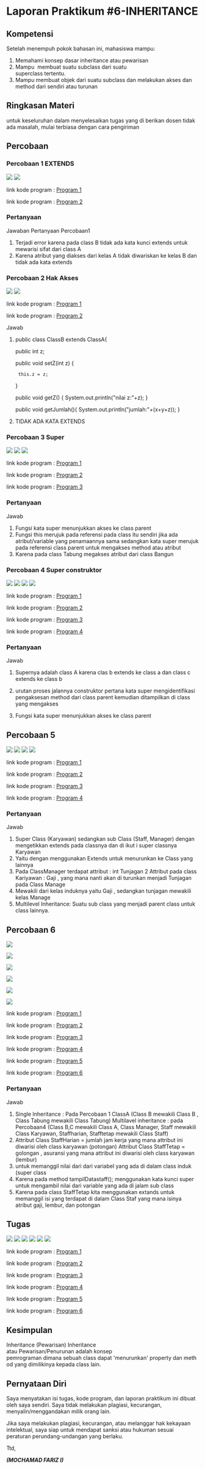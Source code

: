 # Laporan Praktikum #6-INHERITANCE
## Kompetensi
Setelah menempuh pokok bahasan ini, mahasiswa mampu: 
1. Memahami konsep dasar inheritance atau pewarisan
2.  Mampu	 membuat	suatu	subclass	dari	suatu	
superclass tertentu.	
3. Mampu membuat objek dari suatu subclass dan melakukan akses dan method dari sendiri atau turunan

## Ringkasan Materi

untuk keseluruhan dalam menyelesaikan tugas yang di berikan dosen tidak ada masalah, mulai terbiasa dengan cara pengiriman 

## Percobaan

### Percobaan 1 EXTENDS


![](img/P1_ClassA.PNG)
![](img/P1_ClassB.PNG)



link kode program : [Program 1](../../Src/6_Inheritance/ClassA.java)

link kode program : [Program 2](../../Src/6_Inheritance/ClassB.java)


### Pertanyaan 

  Jawaban Pertanyaan Percobaan1

1. Terjadi error karena pada class B tidak ada kata kunci extends untuk mewarisi sifat dari class A
2. Karena atribut yang diakses dari kelas A tidak diwariskan ke kelas B dan tidak ada kata extends




### Percobaan 2 Hak Akses


![](img/P1_ClassA.PNG)
![](img/P1_ClassB.PNG)



link kode program : [Program 1](../../Src/6_Inheritance/ClassA.java)

link kode program : [Program 2](../../Src/6_Inheritance/ClassB.java)


  Jawab
1. public class ClassB extends ClassA{
    
    public int z;

    public void setZ(int z) {
        
        this.z = z;
    }

    
    public void getZ() {
        System.out.println("nilai z:"+z);
    }
   
    public void getJumlah(){
        System.out.println("jumlah:"+(x+y+z));
    }
2. TIDAK ADA KATA EXTENDS

### Percobaan 3 Super



![](img/P3_Bangun.PNG)
![](img/P3_Tabung.PNG)
![](img/P3_main.PNG)

link kode program : [Program 1](../../Src/6_Inheritance/P3_Bangun.java)

link kode program : [Program 2](../../Src/6_Inheritance/P3_Tabung.java)

link kode program : [Program 3](../../Src/6_Inheritance/P3_main.java)

### Pertanyaan

 
Jawab

1. Fungsi kata super menunjukkan akses ke class parent
2. Fungsi this merujuk pada referensi pada class itu sendiri jika ada atribut/variable yang penamaannya sama sedangkan kata super merujuk pada referensi class parent untuk mengakses method atau atribut
3. Karena pada class Tabung megakses atribut dari class Bangun



### Percobaan 4 Super construktor

![](img/P4_ClassA.PNG)
![](img/P4_ClassB.PNG)
![](img/P4_ClassC.PNG)
![](img/P4_main.PNG)

link kode program : [Program 1](../../Src/6_Inheritance/P4_ClassA.java)

link kode program : [Program 2](../../Src/6_Inheritance/P4_ClassB.java)

link kode program : [Program 3](../../Src/6_Inheritance/P4_ClassC.java)

link kode program : [Program 4](../../Src/6_Inheritance/P4_main.java)

### Pertanyaan


Jawab

1. Supernya adalah class A karena clas b extends ke class a dan class c extends ke class b

2. urutan proses jalannya construktor pertana kata super mengidentifikasi pengaksesan method dari class parent kemudian ditampilkan di class yang mengakses

3. Fungsi kata super menunjukkan akses ke class parent

  


## Percobaan 5 
 

  ![](img/P5_karyawan.PNG)
  ![](img/P5_Manager.PNG)
  ![](img/P5_Staff.PNG)
  ![](img/P5_main.PNG)
 
link kode program : [Program 1](../../Src/6_Inheritance/P5_karyawan.java)

link kode program : [Program 2](../../Src/6_Inheritance/P5_Manager.java)

link kode program : [Program 3](../../Src/6_Inheritance/P5_Staff.java)

link kode program : [Program 4](../../Src/6_Inheritance/P5_main.java)

### Pertanyaan


Jawab

1.  Super Class (Karyawan) sedangkan sub Class (Staff, Manager) dengan mengetikkan extends pada classnya dan di ikut i super classnya Karyawan 
2. Yaitu dengan menggunakan Extends untuk menurunkan ke Class yang lainnya
3. Pada ClassManager terdapat attribut : int Tunjagan 
2 Attribut pada class Kariyawan : Gaji , yang mana nanti akan di turunkan menjadi Tunjagan pada Class Manage
4. Mewakili dari kelas induknya yaitu Gaji , sedangkan tunjagan mewakili kelas Manage
5. Multilevel Inheritance: Suatu sub class yang menjadi parent class untuk class lainnya.



## Percobaan 6
![](img/P6_karyawan.PNG)

![](img/P6_Staff.PNG)

![](img/P6_Manager.PNG)

![](img/P6_StaffHarian.PNG)

![](img/P6_StaffTetap.PNG)

![](img/P6_main.PNG)

link kode program : [Program 1](../../Src/6_Inheritance/P6_karyawan.java)

link kode program : [Program 2](../../Src/6_Inheritance/P6_Manager.java)

link kode program : [Program 3](../../Src/6_Inheritance/P6_Staff.java)

link kode program : [Program 4](../../Src/6_Inheritance/P6_StaffHarian.java)

link kode program : [Program 5](../../Src/6_Inheritance/P6_Stafftetap.java)

link kode program : [Program 6](../../Src/6_Inheritance/P6_main.java)
 

 ### Pertanyaan


Jawab

1.  Single Inheritance : Pada Percobaan 1 ClassA (Class B mewakili Class B , Class Tabung mewakili Class Tabung) Multilavel inheritance : pada Percobaan4 (Class B,C mewakili Class A, Class Manager, Staff mewakili Class Karyawan, Staffharian, Stafftetap mewakili Class Staff) 
2. Attribut Class StaffHarian = jumlah jam kerja yang mana attribut ini diwarisi oleh class karyawan (potongan) Attribut Class StaffTetap = golongan , asuransi yang mana attribut ini diwarisi oleh class karyawan (lembur) 
3. untuk memanggil nilai dari dari variabel yang ada di dalam class induk (super class
4. Karena pada method tampilDatastaff(); menggunakan kata kunci super untuk mengambil nilai dari variable yang ada di jalam sub class
5.  Karena pada class StaffTetap kita menggunakan extands untuk memanggil isi yang terdapat di dalam Class Staf yang mana isinya atribut gaji, lembur, dan potongan


## Tugas
![](img/Tugas_Komputer.PNG)
![](img/Tugas_Laptop.PNG)
![](img/Tugas_PC.PNG)
![](img/Tugas_Mac.PNG)
![](img/Tugas_Windows.PNG)
![](img/Tugas_Main.PNG)

link kode program : [Program 1](../../Src/6_Inheritance/Tugas_Komputer.java)

link kode program : [Program 2](../../Src/6_Inheritance/Tugas_Laptop.java)

link kode program : [Program 3](../../Src/6_Inheritance/Tugas_PC.java)

link kode program : [Program 4](../../Src/6_Inheritance/Tugas_Mac.java)

link kode program : [Program 5](../../Src/6_Inheritance/Tugas_Windows.java)

link kode program : [Program 6](../../Src/6_Inheritance/Tugas_Main.java)

 ## Kesimpulan

Inheritance (Pewarisan) Inheritance atau Pewarisan/Penurunan adalah konsep pemrograman dimana sebuah class dapat 'menurunkan' property dan method yang dimilikinya kepada class lain.



## Pernyataan Diri

Saya menyatakan isi tugas, kode program, dan laporan praktikum ini dibuat oleh saya sendiri. Saya tidak melakukan plagiasi, kecurangan, menyalin/menggandakan milik orang lain.

Jika saya melakukan plagiasi, kecurangan, atau melanggar hak kekayaan intelektual, saya siap untuk mendapat sanksi atau hukuman sesuai peraturan perundang-undangan yang berlaku.

Ttd,

***(MOCHAMAD FARIZ I)***